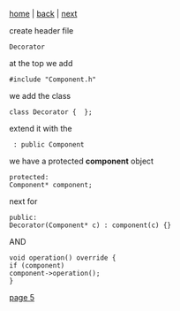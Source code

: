 [home](./page01.md) | [back](./page03.md) | [next](./page03.md)

create header file
```
Decorator
```
at the top we add
```
#include "Component.h"
```
we add the class
```
class Decorator {  };
```
extend it with the
```
 : public Component
```
we have a protected **component** object
```
protected:
Component* component;
```
next for
```
public:
Decorator(Component* c) : component(c) {}
```
AND
```
void operation() override {
if (component)
component->operation();
}
```




[page 5](./page05.md)
